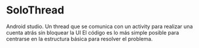 # SoloThread
Android studio. Un thread que se comunica con un activity para realizar una cuenta atrás sin bloquear la UI
El código es lo más simple posible para centrarse en la estructura básica para resolver el problema.
